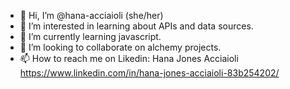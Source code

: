 - 👋 Hi, I’m @hana-acciaioli (she/her)
- 👀 I’m interested in learning about APIs and data sources. 
- 🌱 I’m currently learning javascript.
- 💞️ I’m looking to collaborate on alchemy projects.
- 📫 How to reach me on Likedin: Hana Jones Acciaioli https://www.linkedin.com/in/hana-jones-acciaioli-83b254202/

<!---
hana-acciaioli/hana-acciaioli is a ✨ special ✨ repository because its `README.md` (this file) appears on your GitHub profile.
You can click the Preview link to take a look at your changes.
--->
